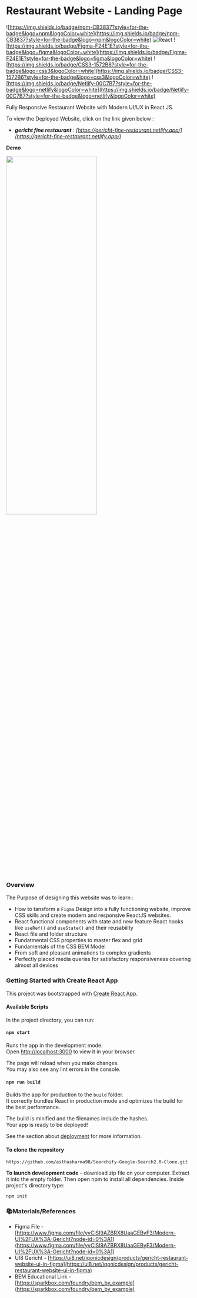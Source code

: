 
# Restaurant Website - Landing Page

  ![https://img.shields.io/badge/npm-CB3837?style=for-the-badge&logo=npm&logoColor=white](https://img.shields.io/badge/npm-CB3837?style=for-the-badge&logo=npm&logoColor=white)	
  ![React](https://img.shields.io/badge/react-%2320232a.svg?style=for-the-badge&logo=react&logoColor=%2361DAFB)
  ![https://img.shields.io/badge/Figma-F24E1E?style=for-the-badge&logo=figma&logoColor=white](https://img.shields.io/badge/Figma-F24E1E?style=for-the-badge&logo=figma&logoColor=white)
  ![https://img.shields.io/badge/CSS3-1572B6?style=for-the-badge&logo=css3&logoColor=white](https://img.shields.io/badge/CSS3-1572B6?style=for-the-badge&logo=css3&logoColor=white)
  ![https://img.shields.io/badge/Netlify-00C7B7?style=for-the-badge&logo=netlify&logoColor=white](https://img.shields.io/badge/Netlify-00C7B7?style=for-the-badge&logo=netlify&logoColor=white)

Fully Responsive Restaurant Website with Modern UI/UX in React JS.

To view the Deployed Website, click on the link given below : 

- ***gericht fine restaurant*** : *[https://gericht-fine-restaurant.netlify.app/](https://gericht-fine-restaurant.netlify.app/)*

**Demo**

<p align="left">
<img src="https://github.com/asthasharma98/restaurant_website_moden_UI-UX/blob/master/Readme%20resource/restaurant.PNG" width="70%" height="50%">
</p>

### Overview 

The Purpose of designing this website was to learn :

-  How to tansform a `Figma` Design into a fully functioning website, improve CSS skills and create modern and responsive ReactJS websites.
- React functional components with state and new feature React hooks like `useRef()` and `useState()` and their reusability
- React file and folder structure 
- Fundatmental CSS properties to master flex and grid
- Fundamentals of the CSS BEM Model
- From soft and pleasant animations to complex gradients
- Perfectly placed media queries for satisfactory responsiveness covering almost all devices

### Getting Started with Create React App

This project was bootstrapped with [Create React App](https://github.com/facebook/create-react-app).

#### Available Scripts

In the project directory, you can run:

#### `npm start`

Runs the app in the development mode.\
Open [http://localhost:3000](http://localhost:3000) to view it in your browser.

The page will reload when you make changes.\
You may also see any lint errors in the console.

#### `npm run build`

Builds the app for production to the `build` folder.\
It correctly bundles React in production mode and optimizes the build for the best performance.

The build is minified and the filenames include the hashes.\
Your app is ready to be deployed!

See the section about [deployment](https://facebook.github.io/create-react-app/docs/deployment) for more information.

#### To clone the repository 
```
https://github.com/asthasharma98/Searchify-Google-Search2.0-Clone.git
``` 
**To launch development code** -  download zip file on your computer. Extract it into the empty folder. Then open npm to install all dependencies. Inside project's directory type:
```
npm init
```

### 📚Materials/References

- Figma File - [https://www.figma.com/file/yvClSI9AZBRX8UaaGEByF3/Modern-UI%2FUX%3A-Gericht?node-id=0%3A1](https://www.figma.com/file/yvClSI9AZBRX8UaaGEByF3/Modern-UI%2FUX%3A-Gericht?node-id=0%3A1)
- UI8 Gericht -  [https://ui8.net/iqonicdesign/products/gericht-restaurant-website-ui-in-figma](https://ui8.net/iqonicdesign/products/gericht-restaurant-website-ui-in-figma)
- BEM Educational Link - [https://sparkbox.com/foundry/bem_by_example](https://sparkbox.com/foundry/bem_by_example)


